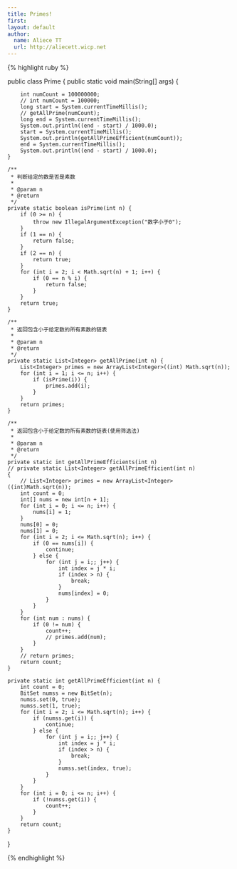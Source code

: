 ```yaml
---
title: Primes!
first: 
layout: default
author:
  name: Aliece TT
  url: http://aliecett.wicp.net
---
```


{% highlight ruby %}

public class Prime {
	public static void main(String[] args) {
		
		int numCount = 100000000;
		// int numCount = 100000;
		long start = System.currentTimeMillis();
		// getAllPrime(numCount);
		long end = System.currentTimeMillis();
		System.out.println((end - start) / 1000.0);
		start = System.currentTimeMillis();
		System.out.println(getAllPrimeEfficient(numCount));
		end = System.currentTimeMillis();
		System.out.println((end - start) / 1000.0);
	}

	/**
	 * 判断给定的数是否是素数
	 * 
	 * @param n
	 * @return
	 */
	private static boolean isPrime(int n) {
		if (0 >= n) {
			throw new IllegalArgumentException("数字小于0");
		}
		if (1 == n) {
			return false;
		}
		if (2 == n) {
			return true;
		}
		for (int i = 2; i < Math.sqrt(n) + 1; i++) {
			if (0 == n % i) {
				return false;
			}
		}
		return true;
	}

	/**
	 * 返回包含小于给定数的所有素数的链表
	 * 
	 * @param n
	 * @return
	 */
	private static List<Integer> getAllPrime(int n) {
		List<Integer> primes = new ArrayList<Integer>((int) Math.sqrt(n));
		for (int i = 1; i <= n; i++) {
			if (isPrime(i)) {
				primes.add(i);
			}
		}
		return primes;
	}

	/**
	 * 返回包含小于给定数的所有素数的链表(使用筛选法)
	 * 
	 * @param n
	 * @return
	 */
	private static int getAllPrimeEfficients(int n)
	// private static List<Integer> getAllPrimeEfficient(int n)
	{
		// List<Integer> primes = new ArrayList<Integer>((int)Math.sqrt(n));
		int count = 0;
		int[] nums = new int[n + 1];
		for (int i = 0; i <= n; i++) {
			nums[i] = 1;
		}
		nums[0] = 0;
		nums[1] = 0;
		for (int i = 2; i <= Math.sqrt(n); i++) {
			if (0 == nums[i]) {
				continue;
			} else {
				for (int j = i;; j++) {
					int index = j * i;
					if (index > n) {
						break;
					}
					nums[index] = 0;
				}
			}
		}
		for (int num : nums) {
			if (0 != num) {
				count++;
				// primes.add(num);
			}
		}
		// return primes;
		return count;
	}

	private static int getAllPrimeEfficient(int n) {
		int count = 0;
		BitSet numss = new BitSet(n);
		numss.set(0, true);
		numss.set(1, true);
		for (int i = 2; i <= Math.sqrt(n); i++) {
			if (numss.get(i)) {
				continue;
			} else {
				for (int j = i;; j++) {
					int index = j * i;
					if (index > n) {
						break;
					}
					numss.set(index, true);
				}
			}
		}
		for (int i = 0; i <= n; i++) {
			if (!numss.get(i)) {
				count++;
			}
		}
		return count;
	}
}

{% endhighlight %}